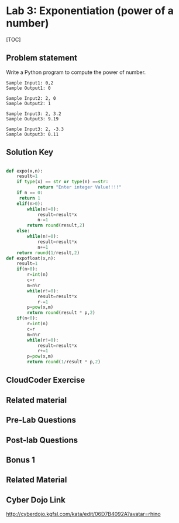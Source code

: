 
# Lab 3: Exponentiation (power of a number)

[TOC]

## Problem statement 

Write a Python program to compute the power of number.

	Sample Input1: 0,2
	Sample Output1: 0
	
	Sample Input2: 2, 0
	Sample Output2: 1

	Sample Input3: 2, 3.2
	Sample Output3: 9.19
		
	Sample Input3: 2, -3.3
	Sample Output3: 0.11



## Solution Key

```python 

def expo(x,n):
    result=1
    if type(x) == str or type(n) ==str:
            return "Enter integer Value!!!!"
    if n == 0:
     return 1
    elif(n>0):
        while(n!=0):
            result=result*x
            n-=1
        return round(result,2) 
    else:
        while(n!=0):
            result=result*x
            n+=1
    return round(1/result,2)  
def expofloat(x,n):
    result=1
    if(n>0):
        r=int(n)
        c=r
        m=n%r
        while(r!=0):
            result=result*x
            r-=1
        p=pow(x,m)
        return round(result * p,2) 
    if(n<0):
        r=int(n)
        c=r
        m=n%r
        while(r!=0):
            result=result*x
            r+=1
        p=pow(x,m)
        return round(1/result * p,2) 
```


## CloudCoder Exercise 




## Related material 





## Pre-Lab Questions 



## Post-lab Questions



## Bonus 1 

## Related Material 

## Cyber Dojo Link
http://cyberdojo.kgfsl.com/kata/edit/06D7B4092A?avatar=rhino

